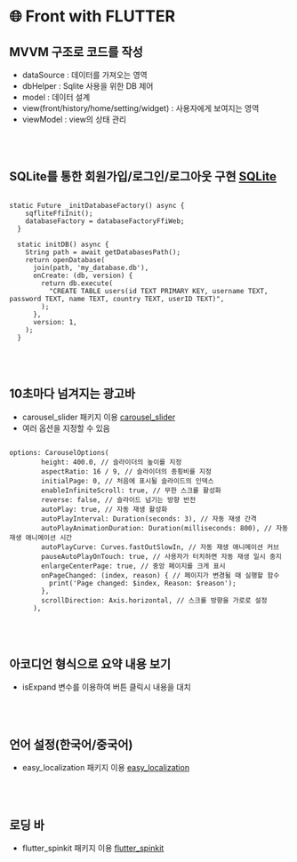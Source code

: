 # 🌐 Front with FLUTTER


## MVVM 구조로 코드를 작성
* dataSource : 데이터를 가져오는 영역
* dbHelper : Sqlite 사용을 위한 DB 제어
* model : 데이터 설계
* view(front/history/home/setting/widget) : 사용자에게 보여지는 영역
* viewModel : view의 상태 관리
  
<br/><br/>
## SQLite를 통한 회원가입/로그인/로그아웃 구현 [SQLite](https://www.sqlite.org/)
<pre><code>
static Future<void> _initDatabaseFactory() async {
    sqfliteFfiInit();
    databaseFactory = databaseFactoryFfiWeb;
  }

  static initDB() async {
    String path = await getDatabasesPath();
    return openDatabase(
      join(path, 'my_database.db'),
      onCreate: (db, version) {
        return db.execute(
          "CREATE TABLE users(id TEXT PRIMARY KEY, username TEXT, password TEXT, name TEXT, country TEXT, userID TEXT)",
        );
      },
      version: 1,
    );
  }
</code></pre>

<br/><br/>
## 10초마다 넘겨지는 광고바
* carousel_slider 패키지 이용 [carousel_slider](https://pub.dev/packages/carousel_slider)
* 여러 옵션을 지정할 수 있음
<pre><code>
options: CarouselOptions(
        height: 400.0, // 슬라이더의 높이를 지정
        aspectRatio: 16 / 9, // 슬라이더의 종횡비를 지정
        initialPage: 0, // 처음에 표시될 슬라이드의 인덱스
        enableInfiniteScroll: true, // 무한 스크롤 활성화
        reverse: false, // 슬라이드 넘기는 방향 반전
        autoPlay: true, // 자동 재생 활성화
        autoPlayInterval: Duration(seconds: 3), // 자동 재생 간격
        autoPlayAnimationDuration: Duration(milliseconds: 800), // 자동 재생 애니메이션 시간
        autoPlayCurve: Curves.fastOutSlowIn, // 자동 재생 애니메이션 커브
        pauseAutoPlayOnTouch: true, // 사용자가 터치하면 자동 재생 일시 중지
        enlargeCenterPage: true, // 중앙 페이지를 크게 표시
        onPageChanged: (index, reason) { // 페이지가 변경될 때 실행할 함수
          print('Page changed: $index, Reason: $reason');
        },
        scrollDirection: Axis.horizontal, // 스크롤 방향을 가로로 설정
      ),
</code></pre>

<br/><br/>
## 아코디언 형식으로 요약 내용 보기
* isExpand 변수를 이용하여 버튼 클릭시 내용을 대치

<br/><br/>
## 언어 설정(한국어/중국어)
* easy_localization 패키지 이용 [easy_localization](https://pub.dev/packages/easy_localization)

<br/><br/>
## 로딩 바 
* flutter_spinkit 패키지 이용 [flutter_spinkit](https://pub.dev/packages/flutter_spinkit)
